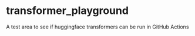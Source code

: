 # transformer_playground
A test area to see if huggingface transformers can be run in GitHub Actions
